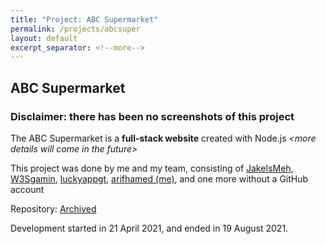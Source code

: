```yaml
---
title: "Project: ABC Supermarket"
permalink: /projects/abcsuper
layout: default
excerpt_separator: <!--more-->
---
```

## ABC Supermarket
### Disclaimer: there has been no screenshots of this project

The ABC Supermarket is a **full-stack website** created with Node.js <!--more-->_&lt;more details will come in the future&gt;_

This project was done by me and my team, consisting of <a href="https://github.com/JakeIsMeh" target="_blank">JakeIsMeh</a>, <a href="https://github.com/W3Sgamin" target="_blank">W3Sgamin</a>, <a href="https://github.com/luckyappgt" target="_blank">luckyappgt</a>, <a href="https://github.com/arifhamed" target="_blank">arifhamed (me)</a>, and one more without a GitHub account

Repository: <a href="https://github.com/arifhamed/IT2155-fullstackdevproj" target="_blank">Archived</a>

Development started in 21 April 2021, and ended in 19 August 2021.